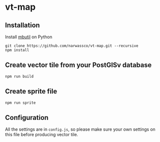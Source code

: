 # vt-map

## Installation

Install [mbutil](https://github.com/mapbox/mbutil) on Python

```
git clone https://github.com/narwassco/vt-map.git --recursive
npm install
```

## Create vector tile from your PostGISv database

```
npm run build
```

## Create sprite file

```
npm run sprite
```

## Configuration

All the settings are in `config.js`, so please make sure your own settings on this file before producing vector tile.

